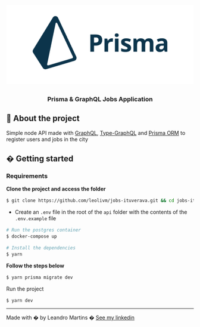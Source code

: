 <h1 align="center">
    <img alt="prisma" title="prisma" src=".github/prisma.png" />
    <h3 align="center">Prisma & GraphQL Jobs Application</h3>
</h1>

## :bookmark: About the project

Simple node API made with [GraphQL](https://graphql.org/), [Type-GraphQL](https://typegraphql.com/) and [Prisma ORM](https://www.prisma.io/) to register users and jobs in the city

## � Getting started

### Requirements

**Clone the project and access the folder**

```bash
$ git clone https://github.com/leolivm/jobs-ituverava.git && cd jobs-ituverava
```

- Create an `.env` file in the root of the `api` folder with the contents of the `.env.example` file

```bash
# Run the postgres container
$ docker-compose up
```

```bash
# Install the dependencies
$ yarn
```

**Follow the steps below**

```bash
$ yarn prisma migrate dev
```

Run the project

```bash
$ yarn dev
```

---

Made with � by Leandro Martins � [See my linkedin](https://www.linkedin.com/in/leandro-martins-0640921a4/)
